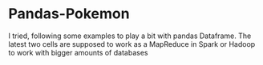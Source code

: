 # Pandas-Pokemon
I tried, following some examples to play a bit with pandas Dataframe. The latest two cells are supposed to work as a MapReduce in Spark or Hadoop to work with bigger amounts of databases
